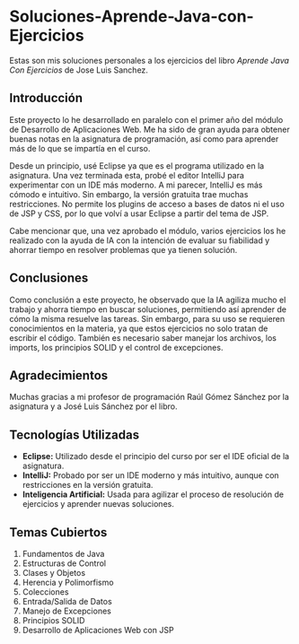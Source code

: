 # Soluciones-Aprende-Java-con-Ejercicios

Estas son mis soluciones personales a los ejercicios del libro *Aprende Java Con Ejercicios* de Jose Luis Sanchez.

## Introducción

Este proyecto lo he desarrollado en paralelo con el primer año del módulo de Desarrollo de Aplicaciones Web. Me ha sido de gran ayuda para obtener buenas notas en la asignatura de programación, así como para aprender más de lo que se impartía en el curso.

Desde un principio, usé Eclipse ya que es el programa utilizado en la asignatura. Una vez terminada esta, probé el editor IntelliJ para experimentar con un IDE más moderno. A mi parecer, IntelliJ es más cómodo e intuitivo. Sin embargo, la versión gratuita trae muchas restricciones. No permite los plugins de acceso a bases de datos ni el uso de JSP y CSS, por lo que volví a usar Eclipse a partir del tema de JSP.

Cabe mencionar que, una vez aprobado el módulo, varios ejercicios los he realizado con la ayuda de IA con la intención de evaluar su fiabilidad y ahorrar tiempo en resolver problemas que ya tienen solución.

## Conclusiones

Como conclusión a este proyecto, he observado que la IA agiliza mucho el trabajo y ahorra tiempo en buscar soluciones, permitiendo así aprender de cómo la misma resuelve las tareas. Sin embargo, para su uso se requieren conocimientos en la materia, ya que estos ejercicios no solo tratan de escribir el código. También es necesario saber manejar los archivos, los imports, los principios SOLID y el control de excepciones.

## Agradecimientos

Muchas gracias a mi profesor de programación Raúl Gómez Sánchez por la asignatura y a José Luis Sánchez por el libro.

## Tecnologías Utilizadas

- **Eclipse:** Utilizado desde el principio del curso por ser el IDE oficial de la asignatura.
- **IntelliJ:** Probado por ser un IDE moderno y más intuitivo, aunque con restricciones en la versión gratuita.
- **Inteligencia Artificial:** Usada para agilizar el proceso de resolución de ejercicios y aprender nuevas soluciones.

## Temas Cubiertos

1. Fundamentos de Java
2. Estructuras de Control
3. Clases y Objetos
4. Herencia y Polimorfismo
5. Colecciones
6. Entrada/Salida de Datos
7. Manejo de Excepciones
8. Principios SOLID
9. Desarrollo de Aplicaciones Web con JSP
